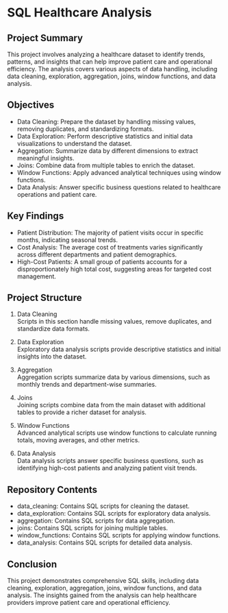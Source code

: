 # **SQL Healthcare Analysis** 

## **Project Summary** <br />
This project involves analyzing a healthcare dataset to identify trends, patterns, and insights that can help improve patient care and operational efficiency. 
The analysis covers various aspects of data handling, including data cleaning, exploration, aggregation, joins, window functions, and data analysis.

## **Objectives** <br />
- Data Cleaning: Prepare the dataset by handling missing values, removing duplicates, and standardizing formats. <br />
- Data Exploration: Perform descriptive statistics and initial data visualizations to understand the dataset. <br />
- Aggregation: Summarize data by different dimensions to extract meaningful insights. <br />
- Joins: Combine data from multiple tables to enrich the dataset. <br />
- Window Functions: Apply advanced analytical techniques using window functions. <br />
- Data Analysis: Answer specific business questions related to healthcare operations and patient care.

## **Key Findings** <br />
- Patient Distribution: The majority of patient visits occur in specific months, indicating seasonal trends. <br />
- Cost Analysis: The average cost of treatments varies significantly across different departments and patient demographics. <br />
- High-Cost Patients: A small group of patients accounts for a disproportionately high total cost, suggesting areas for targeted cost management.

## **Project Structure** <br />
1. Data Cleaning <br />
Scripts in this section handle missing values, remove duplicates, and standardize data formats.

2. Data Exploration <br />
Exploratory data analysis scripts provide descriptive statistics and initial insights into the dataset.

3. Aggregation <br />
Aggregation scripts summarize data by various dimensions, such as monthly trends and department-wise summaries.

4. Joins <br />
Joining scripts combine data from the main dataset with additional tables to provide a richer dataset for analysis.

5. Window Functions <br />
Advanced analytical scripts use window functions to calculate running totals, moving averages, and other metrics.

6. Data Analysis <br />
Data analysis scripts answer specific business questions, such as identifying high-cost patients and analyzing patient visit trends.

## **Repository Contents** <br />
- data_cleaning: Contains SQL scripts for cleaning the dataset. <br />
- data_exploration: Contains SQL scripts for exploratory data analysis. <br />
- aggregation: Contains SQL scripts for data aggregation. <br />
- joins: Contains SQL scripts for joining multiple tables. <br />
- window_functions: Contains SQL scripts for applying window functions. <br />
- data_analysis: Contains SQL scripts for detailed data analysis.

## **Conclusion** <br />
This project demonstrates comprehensive SQL skills, including data cleaning, exploration, aggregation, joins, window functions, and data analysis. The insights gained from the analysis can help healthcare providers improve patient care and operational efficiency.
